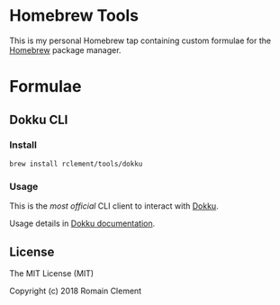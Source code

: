 # Homebrew Tools

This is my personal Homebrew tap containing custom formulae for the
[Homebrew](https://github.com/Homebrew/brew) package manager.

# Formulae

## Dokku CLI

### Install

`brew install rclement/tools/dokku`

### Usage

This is the _most official_ CLI client to interact with [Dokku](http://dokku.viewdocs.io/dokku/).

Usage details in [Dokku documentation](http://dokku.viewdocs.io/dokku/community/clients/#bash-zsh-etc-dokku_clientsh).

## License

The MIT License (MIT)

Copyright (c) 2018 Romain Clement
